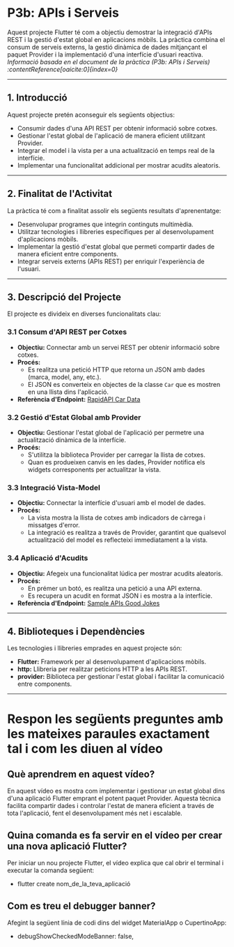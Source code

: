 # P3b: APIs i Serveis

Aquest projecte Flutter té com a objectiu demostrar la integració d'APIs REST i la gestió d'estat global en aplicacions mòbils. La pràctica combina el consum de serveis externs, la gestió dinàmica de dades mitjançant el paquet Provider i la implementació d'una interfície d'usuari reactiva.  
_Informació basada en el document de la pràctica (P3b: APIs i Serveis) :contentReference[oaicite:0]{index=0}_

---

## 1. Introducció

Aquest projecte pretén aconseguir els següents objectius:

- Consumir dades d'una API REST per obtenir informació sobre cotxes.
- Gestionar l'estat global de l'aplicació de manera eficient utilitzant Provider.
- Integrar el model i la vista per a una actualització en temps real de la interfície.
- Implementar una funcionalitat addicional per mostrar acudits aleatoris.

---

## 2. Finalitat de l'Activitat

La pràctica té com a finalitat assolir els següents resultats d'aprenentatge:

- Desenvolupar programes que integrin continguts multimèdia.
- Utilitzar tecnologies i llibreries específiques per al desenvolupament d'aplicacions mòbils.
- Implementar la gestió d'estat global que permeti compartir dades de manera eficient entre components.
- Integrar serveis externs (APIs REST) per enriquir l'experiència de l'usuari.

---

## 3. Descripció del Projecte

El projecte es divideix en diverses funcionalitats clau:

### 3.1 Consum d'API REST per Cotxes

- **Objectiu:** Connectar amb un servei REST per obtenir informació sobre cotxes.
- **Procés:**  
  - Es realitza una petició HTTP que retorna un JSON amb dades (marca, model, any, etc.).
  - El JSON es converteix en objectes de la classe `Car` que es mostren en una llista dins l'aplicació.
- **Referència d'Endpoint:** [RapidAPI Car Data](https://rapidapi.com/principalapis/api/car-data)

### 3.2 Gestió d'Estat Global amb Provider

- **Objectiu:** Gestionar l'estat global de l'aplicació per permetre una actualització dinàmica de la interfície.
- **Procés:**  
  - S'utilitza la biblioteca Provider per carregar la llista de cotxes.
  - Quan es produeixen canvis en les dades, Provider notifica els widgets corresponents per actualitzar la vista.

### 3.3 Integració Vista-Model

- **Objectiu:** Connectar la interfície d'usuari amb el model de dades.
- **Procés:**  
  - La vista mostra la llista de cotxes amb indicadors de càrrega i missatges d'error.
  - La integració es realitza a través de Provider, garantint que qualsevol actualització del model es reflecteixi immediatament a la vista.

### 3.4 Aplicació d'Acudits

- **Objectiu:** Afegeix una funcionalitat lúdica per mostrar acudits aleatoris.
- **Procés:**  
  - En prémer un botó, es realitza una petició a una API externa.
  - Es recupera un acudit en format JSON i es mostra a la interfície.
- **Referència d'Endpoint:** [Sample APIs Good Jokes](https://api.sampleapis.com/jokes/goodJokes)

---

## 4. Biblioteques i Dependències

Les tecnologies i llibreries emprades en aquest projecte són:

- **Flutter:** Framework per al desenvolupament d'aplicacions mòbils.
- **http:** Llibreria per realitzar peticions HTTP a les APIs REST.
- **provider:** Biblioteca per gestionar l'estat global i facilitar la comunicació entre components.

---

# Respon les següents preguntes amb les mateixes paraules exactament tal i com les diuen al vídeo

## Què aprendrem en aquest vídeo?

En aquest vídeo es mostra com implementar i gestionar un estat global dins d'una aplicació Flutter emprant el potent paquet Provider. Aquesta tècnica facilita compartir dades i controlar l'estat de manera eficient a través de tota l'aplicació, fent el desenvolupament més net i escalable.

## Quina comanda es fa servir en el vídeo per crear una nova aplicació Flutter?

Per iniciar un nou projecte Flutter, el vídeo explica que cal obrir el terminal i executar la comanda següent:
- flutter create nom_de_la_teva_aplicació

## Com es treu el debugger banner?

Afegint la següent línia de codi dins del widget MaterialApp o CupertinoApp:
- debugShowCheckedModeBanner: false,

